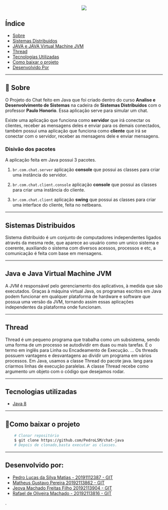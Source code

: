 
<h1 align="center">
 <img src="https://uniateneu.edu.br/wp-content/uploads/2020/07/logo-uniateneu-e1595263713954-300x73.png">
</h1>


## Índice 
- [Sobre](#sobre)
- [Sistemas Distribuidos](#sistemas-distribuidos)
- [JAVA e JAVA Virtual Machine JVM](#java-e-java-virtual-machine-jvm)
- [Thread](#thread)
- [Tecnologias Utilizadas](#tecnologias-utilizadas)
- [Como baixar o projeto](#como-baixar-o-projeto)
- [Desenvolvido Por](#desenvolvido-por)


---


## 🔖 Sobre

O Projeto do Chat feito em Java que foi criado dentro do curso **Analise e Desenvolvimento de Sistemas** na cadeira de **Sistemas Distribuídos** com o professor **Paulo Honorio**.
Essa aplicação serve para simular um chat.

Existe uma aplicação que funciona como **servidor** que irá conectar os clientes, receber as mensagens deles e enviar para os demais conectados, também possui uma aplicação que funciona como **cliente** que irá se conectar com o servidor, receber as mensagens dele e enviar mensagens. 

### Disivão dos pacotes

A aplicação feita em Java possui 3 pacotes.

1. `br.com.chat.server` aplicação **console** que possui as classes para criar uma instância do servidor.

2. `br.com.chat.client.console` aplicação **console** que possui as classes para criar uma instância do cliente.

3. `br.com.chat.client` aplicação **swing** que possui as classes para criar uma interface do cliente, feita no netbeans.


---

## Sistemas Distribuidos
Sistema distribuido é um conjunto de computadores independentes ligados através da mesma rede, que aparece ao usuário como um unico sistema e coerente, auxiliando o sistema com diversos acessos, processos e etc, a comunicação é feita com base em mensagens.

---

## Java e Java Virtual Machine JVM
A JVM é responsável pelo gerenciamento dos aplicativos, à medida que são executados. Graças à máquina virtual Java, os programas escritos em Java podem funcionar em qualquer plataforma de hardware e software que possua uma versão da JVM, tornando assim essas aplicações independentes da plataforma onde funcionam. 

---

## Thread
Thread é um pequeno programa que trabalha como um subsistema, sendo uma forma de um processo se autodividir em duas ou mais tarefas. É o termo em inglês para Linha ou Encadeamento de Execução. ... Os threads possuem vantagens e desvantagens ao dividir um programa em vários processos.
Em Java, usamos a classe Thread do pacote java. lang para criarmos linhas de execução paralelas. A classe Thread recebe como argumento um objeto com o código que desejamos rodar.

---

## Tecnologias utilizadas
- [Java 8](https://www.java.com/pt-BR/)

---

## 📁Como baixar o projeto

```bash
    # Clonar repositório
    $ git clone https://github.com/PedroLSM/chat-java
    # Depois de clonado,basta executar as classes.
```

---

## Desenvolvido por:
- [Pedro Lucas da Silva Matias - 20191112387 - GIT](https://github.com/PedroLSM)
- [Matheus Gustavo Pereira 20192113862 - GIT](https://github.com/matheusmgp)
- [Jeova Machado Freitas Filho 20192113904 - GIT](https://gitlab.com/jeovamachado)
- [Rafael de Oliveira Machado - 20192113816 - GIT](https://github.com/rafaelarievilo)

.
